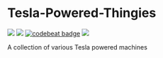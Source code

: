 # Tesla-Powered-Thingies
[![](http://cf.way2muchnoise.eu/powered-thingies.svg)](https://minecraft.curseforge.com/projects/powered-thingies)
[![](http://cf.way2muchnoise.eu/versions/powered-thingies.svg)](https://minecraft.curseforge.com/projects/powered-thingies)
[![codebeat badge](https://codebeat.co/badges/a1f0f185-3026-4312-83a0-40d05a63cea2)](https://codebeat.co/projects/github-com-faceofcat-tesla-powered-thingies-1-12)
[![](https://img.shields.io/badge/Discord-Mod%20Crafters-blue.svg)](https://discord.gg/wmseqAS)

A collection of various Tesla powered machines
